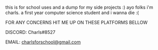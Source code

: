 this is for school uses and a dump for my side projects :)
ayo folks i'm charls. a first year computer science student and i wanna die :(

FOR ANY CONCERNS HIT ME UP ON THESE PLATFORMS BELLOW 

DISCORD: Charls#8527

EMAIL: charlsforschool@gmail.com
